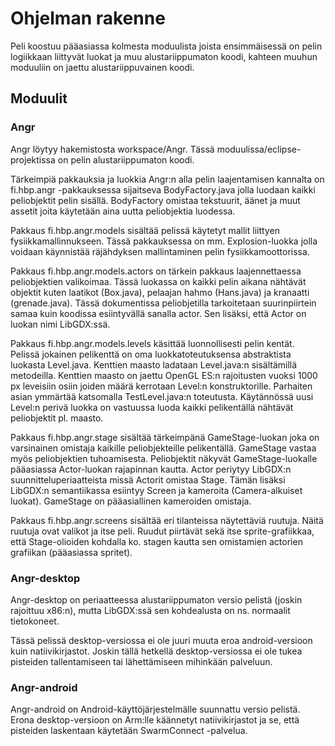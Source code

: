Ohjelman rakenne
================

Peli koostuu pääasiassa kolmesta moduulista joista ensimmäisessä
on pelin logiikkaan liittyvät luokat ja muu alustariippumaton koodi,
kahteen muuhun moduuliin on jaettu alustariippuvainen koodi.

Moduulit
--------

### Angr

Angr löytyy hakemistosta workspace/Angr. Tässä moduulissa/eclipse-projektissa
on pelin alustariippumaton koodi.

Tärkeimpiä pakkauksia ja luokkia Angr:n alla pelin laajentamisen kannalta on
fi.hbp.angr -pakkauksessa sijaitseva BodyFactory.java jolla luodaan kaikki
peliobjektit pelin sisällä. BodyFactory omistaa tekstuurit, äänet ja muut
assetit joita käytetään aina uutta peliobjektia luodessa.

Pakkaus fi.hbp.angr.models sisältää pelissä käytetyt mallit liittyen
fysiikkamallinnukseen. Tässä pakkauksessa on mm. Explosion-luokka jolla
voidaan käynnistää räjähdyksen mallintaminen pelin fysiikkamoottorissa.

Pakkaus fi.hbp.angr.models.actors on tärkein pakkaus laajennettaessa
peliobjektien valikoimaa. Tässä luokassa on kaikki pelin aikana nähtävät
objektit kuten laatikot (Box.java), pelaajan hahmo (Hans.java) ja kranaatti
(grenade.java). Tässä dokumentissa peliobjetilla tarkoitetaan suurinpiirtein
samaa kuin koodissa esiintyvällä sanalla actor. Sen lisäksi, että Actor on
luokan nimi LibGDX:ssä.

Pakkaus fi.hbp.angr.models.levels käsittää luonnollisesti pelin kentät.
Pelissä jokainen pelikenttä on oma luokkatoteutuksensa abstraktista luokasta
Level.java. Kenttien maasto ladataan Level.java:n sisältämillä metodeilla.
Kenttien maasto on jaettu OpenGL ES:n rajoitusten vuoksi 1000 px leveisiin
osiin joiden määrä kerrotaan Level:n konstruktorille. Parhaiten asian ymmärtää
katsomalla TestLevel.java:n toteutusta. Käytännössä uusi Level:n perivä luokka
on vastuussa luoda kaikki pelikentällä nähtävät peliobjektit pl. maasto.

Pakkaus fi.hbp.angr.stage sisältää tärkeimpänä GameStage-luokan joka on
varsinainen omistaja kaikille peliobjekteille pelikentällä. GameStage
vastaa myös peliobjektien tuhoamisesta. Peliobjektit näkyvät GameStage-luokalle
pääasiassa Actor-luokan rajapinnan kautta. Actor periytyy LibGDX:n
suunnitteluperiaatteista missä Actorit omistaa Stage. Tämän lisäksi
LibGDX:n semantiikassa esiintyy Screen ja kameroita (Camera-alkuiset luokat).
GameStage on pääasiallinen kameroiden omistaja.

Pakkaus fi.hbp.angr.screens sisältää eri tilanteissa näytettäviä ruutuja.
Näitä ruutuja ovat valikot ja itse peli. Ruudut piirtävät sekä itse
sprite-grafiikkaa, että Stage-olioiden kohdalla ko. stagen kautta sen
omistamien actorien grafiikan (pääasiassa spritet).


### Angr-desktop

Angr-desktop on periaatteessa alustariippumaton versio pelistä (joskin
rajoittuu x86:n), mutta LibGDX:ssä sen kohdealusta on ns. normaalit
tietokoneet.

Tässä pelissä desktop-versiossa ei ole juuri muuta eroa android-versioon kuin
natiivikirjastot. Joskin tällä hetkellä desktop-versiossa ei ole tukea
pisteiden tallentamiseen tai lähettämiseen mihinkään palveluun.


### Angr-android

Angr-android on Android-käyttöjärjestelmälle suunnattu versio pelistä.
Erona desktop-versioon on Arm:lle käännetyt natiivikirjastot ja
se, että pisteiden laskentaan käytetään SwarmConnect -palvelua.
